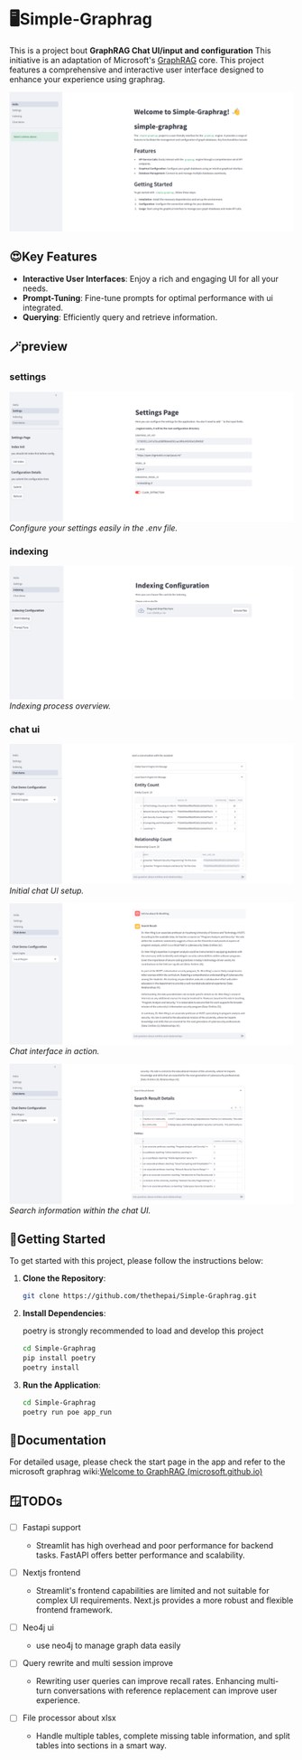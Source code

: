 # 🖥️Simple-Graphrag

This is a project bout **GraphRAG Chat UI/input and configuration** This initiative is an adaptation of Microsoft's [GraphRAG](https://github.com/microsoft/graphrag) core. This project features a comprehensive and interactive user interface designed to enhance your experience using graphrag.

![Hello page](./readme_image/image_hello.png)

## 😍Key Features

- **Interactive User Interfaces**: Enjoy a rich and engaging UI for all your needs.
- **Prompt-Tuning**: Fine-tune prompts for optimal performance with ui integrated.
- **Querying**: Efficiently query and retrieve information.

## 🪄preview

### settings

![settings](./readme_image/image_settings.png)
*Configure your settings easily in the .env file.*

### indexing

![indexing](./readme_image/image_index.png)
*Indexing process overview.*

### chat ui

![chat ui](./readme_image/image_chatInit.png)
*Initial chat UI setup.*

![chat ui](./readme_image/image_chat.png)
*Chat interface in action.*

![chat ui](./readme_image/image_searchInfo.png)
*Search information within the chat UI.*

## 🎢Getting Started

To get started with this project, please follow the instructions below:

1. **Clone the Repository**:

    ```sh
    git clone https://github.com/thethepai/Simple-Graphrag.git
    ```

2. **Install Dependencies**:

    poetry is strongly recommended to load and develop this project

    ```sh
    cd Simple-Graphrag
    pip install poetry
    poetry install
    ```

3. **Run the Application**:

    ```sh
    cd Simple-Graphrag
    poetry run poe app_run
    ```

## 📄Documentation

For detailed usage, please check the start page in the app and refer to the microsoft graphrag wiki:[Welcome to GraphRAG (microsoft.github.io)](https://microsoft.github.io/graphrag/)

## 🪟TODOs

- [ ] Fastapi support
  - Streamlit has high overhead and poor performance for backend tasks. FastAPI offers better performance and scalability.

- [ ] Nextjs frontend
  - Streamlit's frontend capabilities are limited and not suitable for complex UI requirements. Next.js provides a more robust and flexible frontend framework.

- [ ] Neo4j ui
  - use neo4j to manage graph data easily

- [ ] Query rewrite and multi session improve
  - Rewriting user queries can improve recall rates. Enhancing multi-turn conversations with reference replacement can improve user experience.

- [ ] File processor about xlsx
  - Handle multiple tables, complete missing table information, and split tables into sections in a smart way.
